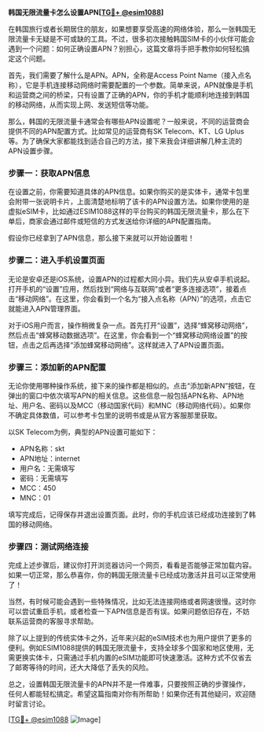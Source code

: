 **韩国无限流量卡怎么设置APN[[TG💪+ @esim1088](https://t.me/s/esim1088)]**

在韩国旅行或者长期居住的朋友，如果想要享受高速的网络体验，那么一张韩国无限流量卡无疑是不可或缺的工具。不过，很多初次接触韩国SIM卡的小伙伴可能会遇到一个问题：如何正确设置APN？别担心，这篇文章将手把手教你如何轻松搞定这个问题。

首先，我们需要了解什么是APN。APN，全称是Access Point Name（接入点名称），它是手机连接移动网络时需要配置的一个参数。简单来说，APN就像是手机和运营商之间的桥梁，只有设置了正确的APN，你的手机才能顺利地连接到韩国的移动网络，从而实现上网、发送短信等功能。

那么，韩国的无限流量卡通常会有哪些APN设置呢？一般来说，不同的运营商会提供不同的APN配置方式。比如常见的运营商有SK Telecom、KT、LG Uplus等。为了确保大家都能找到适合自己的方法，接下来我会详细讲解几种主流的APN设置步骤。

### 步骤一：获取APN信息

在设置之前，你需要知道具体的APN信息。如果你购买的是实体卡，通常卡包里会附带一张说明卡片，上面清楚地标明了该卡的APN设置方法。如果你使用的是虚拟eSIM卡，比如通过ESIM1088这样的平台购买的韩国无限流量卡，那么在下单后，商家会通过邮件或短信的方式发送给你详细的APN配置指南。

假设你已经拿到了APN信息，那么接下来就可以开始设置啦！

### 步骤二：进入手机设置页面

无论是安卓还是iOS系统，设置APN的过程都大同小异。我们先从安卓手机说起。打开手机的“设置”应用，然后找到“网络与互联网”或者“更多连接选项”，接着点击“移动网络”。在这里，你会看到一个名为“接入点名称（APN）”的选项，点击它就能进入APN管理界面。

对于iOS用户而言，操作稍微复杂一点。首先打开“设置”，选择“蜂窝移动网络”，然后点击“蜂窝移动数据选项”。在这里，你会看到一个“蜂窝移动网络设置”的按钮，点击之后再选择“添加蜂窝移动网络”。这样就进入了APN设置页面。

### 步骤三：添加新的APN配置

无论你使用哪种操作系统，接下来的操作都是相似的。点击“添加新APN”按钮，在弹出的窗口中依次填写APN的相关信息。这些信息一般包括APN名称、APN地址、用户名、密码以及MCC（移动国家代码）和MNC（移动网络代码）。如果你不确定具体数值，可以参考卡包里的说明书或是从官方客服那里获取。

以SK Telecom为例，典型的APN设置可能如下：
- APN名称：skt
- APN地址：internet
- 用户名：无需填写
- 密码：无需填写
- MCC：450
- MNC：01

填写完成后，记得保存并退出设置页面。此时，你的手机应该已经成功连接到了韩国的移动网络。

### 步骤四：测试网络连接

完成上述步骤后，建议你打开浏览器访问一个网页，看看是否能够正常加载内容。如果一切正常，那么恭喜你，你的韩国无限流量卡已经成功激活并且可以正常使用了！

当然，有时候可能会遇到一些特殊情况，比如无法连接网络或者网速很慢。这时你可以尝试重启手机，或者检查一下APN信息是否有误。如果问题依旧存在，不妨联系运营商的客服寻求帮助。

除了以上提到的传统实体卡之外，近年来兴起的eSIM技术也为用户提供了更多的便利。例如ESIM1088提供的韩国无限流量卡，支持全球多个国家和地区使用，无需更换实体卡，只需通过手机内置的eSIM功能即可快速激活。这种方式不仅省去了邮寄等待的时间，还大大降低了丢失的风险。

总之，设置韩国无限流量卡的APN并不是一件难事，只要按照正确的步骤操作，任何人都能轻松搞定。希望这篇指南对你有所帮助！如果你还有其他疑问，欢迎随时留言讨论。

[[TG💪+ @esim1088](https://t.me/s/esim1088) ![Image](https://i.postimg.cc/4NQfJmqS/Snipaste-2025-05-13-00-14-12.png)]